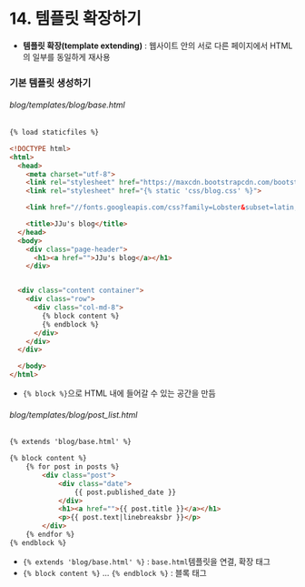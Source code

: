 # 14. 템플릿 확장하기

- **템플릿 확장(template extending)** : 웹사이트 안의 서로 다른 페이지에서 HTML의 일부를 동일하게 재사용



### 기본 템플릿 생성하기

###### blog/templates/blog/base.html

```html
{% load staticfiles %}

<!DOCTYPE html>
<html>
  <head>
    <meta charset="utf-8">
    <link rel="stylesheet" href="https://maxcdn.bootstrapcdn.com/bootstrap/4.0.0/css/bootstrap.min.css" integrity="sha384-Gn5384xqQ1aoWXA+058RXPxPg6fy4IWvTNh0E263XmFcJlSAwiGgFAW/dAiS6JXm" crossorigin="anonymous">
    <link rel="stylesheet" href="{% static 'css/blog.css' %}">

    <link href="//fonts.googleapis.com/css?family=Lobster&subset=latin,latin-ext" rel="stylesheet" type="text/css">

    <title>JJu's blog</title>
  </head>
  <body>
    <div class="page-header">
      <h1><a href="">JJu's blog</a></h1>
    </div>


  <div class="content container">
    <div class="row">
      <div class="col-md-8">
        {% block content %}
        {% endblock %}
      </div>
    </div>
  </div>

  </body>
</html>
```

- `{% block %}`으로 HTML 내에 들어갈 수 있는 공간을 만듬



###### blog/templates/blog/post_list.html

```html
{% extends 'blog/base.html' %}

{% block content %}
    {% for post in posts %}
        <div class="post">
            <div class="date">
                {{ post.published_date }}
            </div>
            <h1><a href="">{{ post.title }}</a></h1>
            <p>{{ post.text|linebreaksbr }}</p>
        </div>
    {% endfor %}
{% endblock %}
```

- `{% extends 'blog/base.html' %}` : `base.html`템플릿을 연결, 확장 태그
- `{% block content %}` ... `{% endblock %}` : 블록 태그